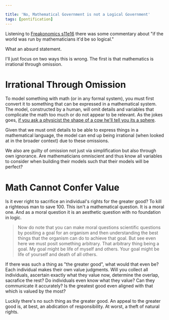 ```yaml
---

title: 'No, Mathematical Government is not a Logical Government'
tags: [pontification]
---
```


Listening to [Freakonomics s11e16](https://freakonomics.com/podcast/season-11-episode-16/) there was some commentary about "if the world was run by mathematicians it'd be so logical."

What an absurd statement.

I'll just focus on two ways this is wrong. The first is that mathematics is irrational through omission.<!--truncate-->

# Irrational Through Omission

To model something with math (or in any formal system), you must first convert it to something that can be expressed in a mathematical system. The model, constructed by a human, will omit details and variables that complicate the math too much or do not appear to be relevant. As the jokes goes, [if you ask a physicist the shape of a cow he'll tell you its a sphere](https://en.wikipedia.org/wiki/Spherical_cow).

Given that we must omit details to be able to express things in a mathematical language, the model can end up being irrational (when looked at in the broader context) due to these omissions.

We also are guilty of omission not just via simplification but also through own ignorance. Are mathematicians omniscient and thus know all variables to consider when building their models such that their models will be perfect?

# Math Cannot Confer Value

Is it ever right to sacrifice an individual's rights for the greater good? To kill a righteous man to save 100. This isn't a mathematical question. It is a moral one. And as a moral question it is an aesthetic question with no foundation in logic.

> Now do note that you can make moral questions scientific questions by positing a goal for an organism and then understanding the best things that the organism can do to achieve that goal. But see even here we must posit something arbitrary. That arbitrary thing being a goal. My goal might be life of myself and others. Your goal might be life of yourself and death of all others.

If there was such a thing as "the greater good", what would that even be? Each individual makes their own value judgments. Will you collect all individuals, ascertain exactly what they value now, determine the overlap, sacrafice the rest? Do individuals even know what they value? Can they communicate it accurately? Is the greatest good even aligned with that which is valued by the most?

Luckily there's no such thing as the greater good. An appeal to the greater good is, at best, an abdication of responsibility. At worst, a theft of natural rights.
